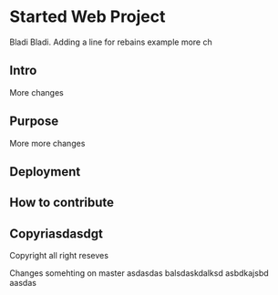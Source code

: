 # Started Web Project
Bladi Bladi. Adding a line for rebains example
more ch
## Intro
More changes
## Purpose
More more changes
## Deployment

## How to contribute

## Copyriasdasdgt
Copyright all right reseves

Changes somehting on master
asdasdas
balsdaskdalksd 
asbdkajsbd
aasdas